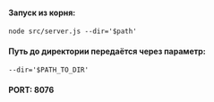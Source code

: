 #### Запуск из корня:
`node src/server.js --dir='$path'`
#### Путь до директории передаётся через параметр:
`--dir='$PATH_TO_DIR'`
#### PORT: 8076

